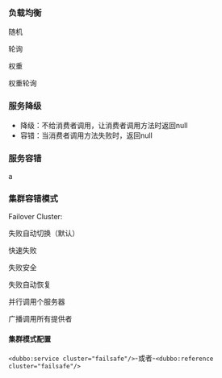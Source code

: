 ### 负载均衡

随机

轮询

权重

权重轮询



### 服务降级

* 降级：不给消费者调用，让消费者调用方法时返回null
* 容错：当消费者调用方法失败时，返回null

### 服务容错

a



### 集群容错模式

Failover Cluster:

失败自动切换（默认）

快速失败

失败安全

失败自动恢复

并行调用个服务器

广播调用所有提供者

#### 集群模式配置



`<dubbo:service cluster="failsafe"/>`-或者-`<dubbo:reference cluster="failsafe"/>`